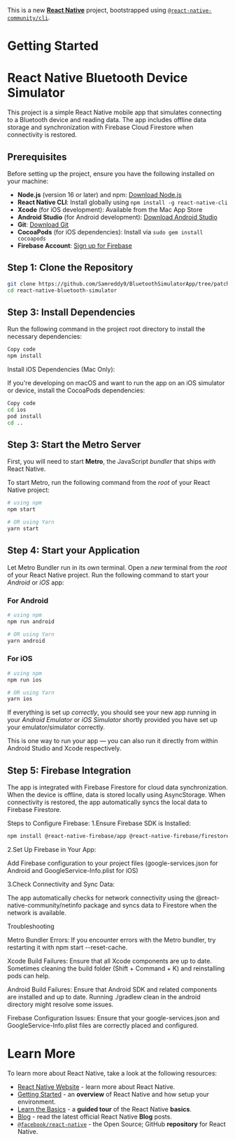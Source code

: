 This is a new [**React Native**](https://reactnative.dev) project, bootstrapped using [`@react-native-community/cli`](https://github.com/react-native-community/cli).

# Getting Started

# React Native Bluetooth Device Simulator

This project is a simple React Native mobile app that simulates connecting to a Bluetooth device and reading data. The app includes offline data storage and synchronization with Firebase Cloud Firestore when connectivity is restored.

## Prerequisites

Before setting up the project, ensure you have the following installed on your machine:

- **Node.js** (version 16 or later) and npm: [Download Node.js](https://nodejs.org/)
- **React Native CLI**: Install globally using `npm install -g react-native-cli`
- **Xcode** (for iOS development): Available from the Mac App Store
- **Android Studio** (for Android development): [Download Android Studio](https://developer.android.com/studio)
- **Git**: [Download Git](https://git-scm.com/)
- **CocoaPods** (for iOS dependencies): Install via `sudo gem install cocoapods`
- **Firebase Account**: [Sign up for Firebase](https://firebase.google.com/)

## Step 1:  **Clone the Repository**

   ```bash
   git clone https://github.com/Samreddy9/BluetoothSimulatorApp/tree/patch-1
   cd react-native-bluetooth-simulator
   ```
## Step 3: Install Dependencies
Run the following command in the project root directory to install the necessary dependencies:

```bash
Copy code
npm install
```
Install iOS Dependencies (Mac Only):

If you're developing on macOS and want to run the app on an iOS simulator or device, install the CocoaPods dependencies:

```bash
Copy code
cd ios
pod install
cd ..
```

## Step 3: Start the Metro Server

First, you will need to start **Metro**, the JavaScript _bundler_ that ships _with_ React Native.

To start Metro, run the following command from the _root_ of your React Native project:

```bash
# using npm
npm start

# OR using Yarn
yarn start
```

## Step 4: Start your Application

Let Metro Bundler run in its _own_ terminal. Open a _new_ terminal from the _root_ of your React Native project. Run the following command to start your _Android_ or _iOS_ app:

### For Android

```bash
# using npm
npm run android

# OR using Yarn
yarn android
```

### For iOS

```bash
# using npm
npm run ios

# OR using Yarn
yarn ios
```

If everything is set up _correctly_, you should see your new app running in your _Android Emulator_ or _iOS Simulator_ shortly provided you have set up your emulator/simulator correctly.

This is one way to run your app — you can also run it directly from within Android Studio and Xcode respectively.

## Step 5: Firebase Integration

The app is integrated with Firebase Firestore for cloud data synchronization. When the device is offline, data is stored locally using AsyncStorage. When connectivity is restored, the app automatically syncs the local data to Firebase Firestore.

Steps to Configure Firebase:
1.Ensure Firebase SDK is Installed:

```bash
npm install @react-native-firebase/app @react-native-firebase/firestore
```
2.Set Up Firebase in Your App:

Add Firebase configuration to your project files (google-services.json for Android and GoogleService-Info.plist for iOS) 

3.Check Connectivity and Sync Data:

The app automatically checks for network connectivity using the @react-native-community/netinfo package and syncs data to Firestore when the network is available.

Troubleshooting

Metro Bundler Errors: If you encounter errors with the Metro bundler, try restarting it with npm start --reset-cache.

Xcode Build Failures: Ensure that all Xcode components are up to date. Sometimes cleaning the build folder (Shift + Command + K) and reinstalling pods can help.

Android Build Failures: Ensure that Android SDK and related components are installed and up to date. Running ./gradlew clean in the android directory might resolve some issues.

Firebase Configuration Issues: Ensure that your google-services.json and GoogleService-Info.plist files are correctly placed and configured.

# Learn More

To learn more about React Native, take a look at the following resources:

- [React Native Website](https://reactnative.dev) - learn more about React Native.
- [Getting Started](https://reactnative.dev/docs/environment-setup) - an **overview** of React Native and how setup your environment.
- [Learn the Basics](https://reactnative.dev/docs/getting-started) - a **guided tour** of the React Native **basics**.
- [Blog](https://reactnative.dev/blog) - read the latest official React Native **Blog** posts.
- [`@facebook/react-native`](https://github.com/facebook/react-native) - the Open Source; GitHub **repository** for React Native.
